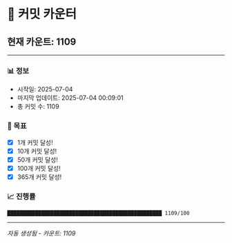 # 🔢 커밋 카운터

## 현재 카운트: 1109

---

### 📊 정보
- 시작일: 2025-07-04
- 마지막 업데이트: 2025-07-04 00:09:01
- 총 커밋 수: 1109

### 🎯 목표
- [x] 1개 커밋 달성!
- [x] 10개 커밋 달성!
- [x] 50개 커밋 달성!
- [x] 100개 커밋 달성!
- [x] 365개 커밋 달성!

### 📈 진행률
```
██████████████████████████████████████████████████ 1109/100
```

---
*자동 생성됨 - 카운트: 1109*
